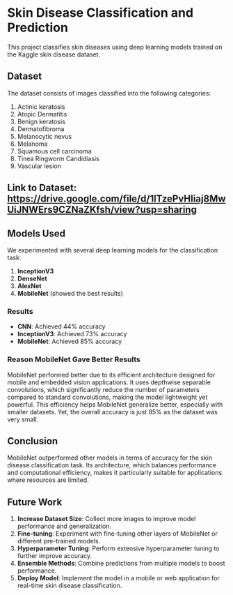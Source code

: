 # Skin Disease Classification and Prediction

This project classifies skin diseases using deep learning models trained on the Kaggle skin disease dataset.

## Dataset

The dataset consists of images classified into the following categories:
1. Actinic keratosis
2. Atopic Dermatitis
3. Benign keratosis
4. Dermatofibroma
5. Melanocytic nevus
6. Melanoma
7. Squamous cell carcinoma
8. Tinea Ringworm Candidiasis
9. Vascular lesion

## **Link to Dataset**: https://drive.google.com/file/d/1lTzePvHIiaj8MwUiJNWErs9CZNaZKfsh/view?usp=sharing 

## Models Used

We experimented with several deep learning models for the classification task:

1. **InceptionV3**
2. **DenseNet**
3. **AlexNet**
4. **MobileNet** (showed the best results)

### Results

- **CNN**: Achieved 44% accuracy
- **InceptionV3**: Achieved 73% accuracy
- **MobileNet**: Achieved 85% accuracy

### Reason MobileNet Gave Better Results

MobileNet performed better due to its efficient architecture designed for mobile and embedded vision applications. It uses depthwise separable convolutions, which significantly reduce the number of parameters compared to standard convolutions, making the model lightweight yet powerful. This efficiency helps MobileNet generalize better, especially with smaller datasets. Yet, the overall accuracy is just 85% as the dataset was very small. 

## Conclusion

MobileNet outperformed other models in terms of accuracy for the skin disease classification task. Its architecture, which balances performance and computational efficiency, makes it particularly suitable for applications where resources are limited. 

## Future Work

1. **Increase Dataset Size**: Collect more images to improve model performance and generalization.
2. **Fine-tuning**: Experiment with fine-tuning other layers of MobileNet or different pre-trained models.
3. **Hyperparameter Tuning**: Perform extensive hyperparameter tuning to further improve accuracy.
4. **Ensemble Methods**: Combine predictions from multiple models to boost performance.
5. **Deploy Model**: Implement the model in a mobile or web application for real-time skin disease classification.
